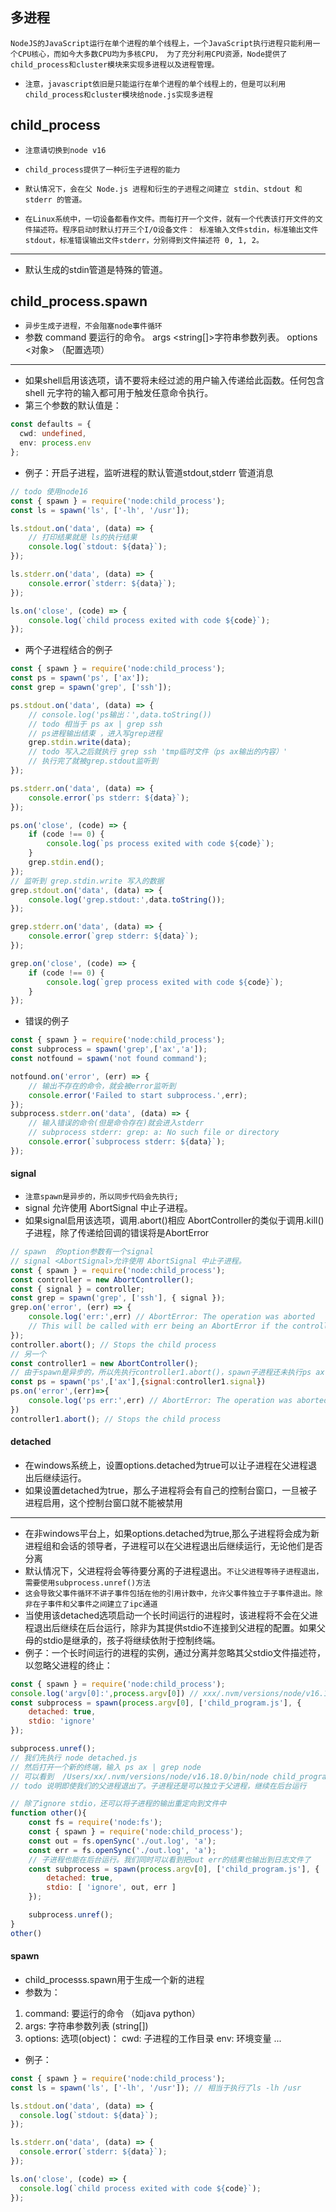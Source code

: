 ## 多进程
`NodeJS的JavaScript运行在单个进程的单个线程上，一个JavaScript执行进程只能利用一个CPU核心，而如今大多数CPU均为多核CPU，
为了充分利用CPU资源，Node提供了child_process和cluster模块来实现多进程以及进程管理。`
* `注意，javascript依旧是只能运行在单个进程的单个线程上的，但是可以利用child_process和cluster模块给node.js实现多进程`

## child_process
* `注意请切换到node v16`
* `child_process提供了一种衍生子进程的能力`
* `默认情况下，会在父 Node.js 进程和衍生的子进程之间建立 stdin、stdout 和 stderr 的管道。`

* `在Linux系统中，一切设备都看作文件。而每打开一个文件，就有一个代表该打开文件的文件描述符。程序启动时默认打开三个I/O设备文件：
  标准输入文件stdin，标准输出文件stdout，标准错误输出文件stderr，分别得到文件描述符 0, 1, 2。`
---
* 默认生成的stdin管道是特殊的管道。

## child_process.spawn
* `异步生成子进程，不会阻塞node事件循环`
* 参数
  command <string>要运行的命令。
  args <string[]>字符串参数列表。
  options <对象> （配置选项）
---
* 如果shell启用该选项，请不要将未经过滤的用户输入传递给此函数。任何包含 shell 元字符的输入都可用于触发任意命令执行。
* 第三个参数的默认值是：
```typescript
const defaults = {
  cwd: undefined,
  env: process.env
};
```
* 例子：开启子进程，监听进程的默认管道stdout,stderr 管道消息
```js
// todo 使用node16
const { spawn } = require('node:child_process');
const ls = spawn('ls', ['-lh', '/usr']);

ls.stdout.on('data', (data) => {
    // 打印结果就是 ls的执行结果
    console.log(`stdout: ${data}`);
});

ls.stderr.on('data', (data) => {
    console.error(`stderr: ${data}`);
});

ls.on('close', (code) => {
    console.log(`child process exited with code ${code}`);
});
```
* 两个子进程结合的例子
```js
const { spawn } = require('node:child_process');
const ps = spawn('ps', ['ax']);
const grep = spawn('grep', ['ssh']);

ps.stdout.on('data', (data) => {
    // console.log('ps输出：',data.toString())
    // todo 相当于 ps ax | grep ssh
    // ps进程输出结束 ，进入写grep进程
    grep.stdin.write(data);
    // todo 写入之后就执行 grep ssh 'tmp临时文件（ps ax输出的内容）'
    // 执行完了就被grep.stdout监听到
});

ps.stderr.on('data', (data) => {
    console.error(`ps stderr: ${data}`);
});

ps.on('close', (code) => {
    if (code !== 0) {
        console.log(`ps process exited with code ${code}`);
    }
    grep.stdin.end();
});
// 监听到 grep.stdin.write 写入的数据
grep.stdout.on('data', (data) => {
    console.log('grep.stdout:',data.toString());
});

grep.stderr.on('data', (data) => {
    console.error(`grep stderr: ${data}`);
});

grep.on('close', (code) => {
    if (code !== 0) {
        console.log(`grep process exited with code ${code}`);
    }
});
```
* 错误的例子
```js
const { spawn } = require('node:child_process');
const subprocess = spawn('grep',['ax','a']);
const notfound = spawn('not found command');

notfound.on('error', (err) => {
    // 输出不存在的命令，就会被error监听到
    console.error('Failed to start subprocess.',err);
});
subprocess.stderr.on('data', (data) => {
    // 输入错误的命令(但是命令存在)就会进入stderr
    // subprocess stderr: grep: a: No such file or directory
    console.error(`subprocess stderr: ${data}`);
});
```

#### signal
* `注意spawn是异步的，所以同步代码会先执行;`
* signal <AbortSignal>允许使用 AbortSignal 中止子进程。
* 如果signal启用该选项，调用.abort()相应 AbortController的类似于调用.kill()子进程，除了传递给回调的错误将是AbortError
```js
// spawn  的option参数有一个signal
// signal <AbortSignal>允许使用 AbortSignal 中止子进程。
const { spawn } = require('node:child_process');
const controller = new AbortController();
const { signal } = controller;
const grep = spawn('grep', ['ssh'], { signal });
grep.on('error', (err) => {
    console.log('err:',err) // AbortError: The operation was aborted
    // This will be called with err being an AbortError if the controller aborts
});
controller.abort(); // Stops the child process
// 另一个
const controller1 = new AbortController();
// 由于spawn是异步的，所以先执行controller1.abort()，spawn子进程还未执行ps ax
const ps = spawn('ps',['ax'],{signal:controller1.signal})
ps.on('error',(err)=>{
    console.log('ps err:',err) // AbortError: The operation was aborted
})
controller1.abort(); // Stops the child process
```

#### detached
* 在windows系统上，设置options.detached为true可以让子进程在父进程退出后继续运行。
* 如果设置detached为true，那么子进程将会有自己的控制台窗口，一旦被子进程启用，这个控制台窗口就不能被禁用
---
* 在非windows平台上，如果options.detached为true,那么子进程将会成为新进程组和会话的领导者，子进程可以在父进程退出后继续运行，无论他们是否分离
* 默认情况下，父进程将会等待要分离的子进程退出。`不让父进程等待子进程退出，需要使用subprocess.unref()方法`
* `这会导致父事件循环不讲子事件包括在他的引用计数中，允许父事件独立于子事件退出。除非在子事件和父事件之间建立了ipc通道`
* 当使用该detached选项启动一个长时间运行的进程时，该进程将不会在父进程退出后继续在后台运行，除非为其提供stdio不连接到父进程的配置。如果父母的stdio是继承的，孩子将继续依附于控制终端。
* 例子：一个长时间运行的进程的实例，通过分离并忽略其父stdio文件描述符，以忽略父进程的终止：
```js
const { spawn } = require('node:child_process');
console.log('argv[0]:',process.argv[0]) // xxx/.nvm/versions/node/v16.18.0/bin/node
const subprocess = spawn(process.argv[0], ['child_program.js'], {
    detached: true,
    stdio: 'ignore'
});

subprocess.unref();
// 我们先执行 node detached.js
// 然后打开一个新的终端，输入 ps ax | grep node
// 可以看到  /Users/xx/.nvm/versions/node/v16.18.0/bin/node child_program.js
// todo 说明即使我们的父进程退出了。子进程还是可以独立于父进程，继续在后台运行
```
```js
// 除了ignore stdio，还可以将子进程的输出重定向到文件中
function other(){
    const fs = require('node:fs');
    const { spawn } = require('node:child_process');
    const out = fs.openSync('./out.log', 'a');
    const err = fs.openSync('./out.log', 'a');
    // 子进程也能在后台运行。我们同时可以看到把out err的结果也输出到日志文件了
    const subprocess = spawn(process.argv[0], ['child_program.js'], {
        detached: true,
        stdio: [ 'ignore', out, err ]
    });

    subprocess.unref();
}
other()
```


#### spawn
* child_processs.spawn用于生成一个新的进程
* 参数为：
1) command: 要运行的命令 （如java python）
2) args: 字符串参数列表 (string[])
3) options: 选项(object)：
cwd: 子进程的工作目录
env: 环境变量
...
* 例子：
```js
const { spawn } = require('node:child_process');
const ls = spawn('ls', ['-lh', '/usr']); // 相当于执行了ls -lh /usr

ls.stdout.on('data', (data) => {
  console.log(`stdout: ${data}`);
});

ls.stderr.on('data', (data) => {
  console.error(`stderr: ${data}`);
});

ls.on('close', (code) => {
  console.log(`child process exited with code ${code}`);
});
```
